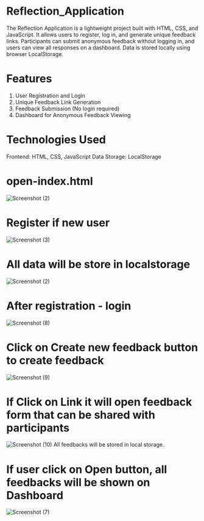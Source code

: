 # Reflection_Application
The Reflection Application is a lightweight project built with HTML, CSS, and JavaScript. It allows users to register, log in, and generate unique feedback links. Participants can submit anonymous feedback without logging in, and users can view all responses on a dashboard. Data is stored locally using browser LocalStorage.

# Features
1. User Registration and Login
2. Unique Feedback Link Generation
3. Feedback Submission (No login required)
4. Dashboard for Anonymous Feedback Viewing

# Technologies Used
Frontend: HTML, CSS, JavaScript
Data Storage: LocalStorage

# open-index.html
![Screenshot (2)](https://github.com/user-attachments/assets/af328fc4-e973-4fc3-8c1a-c85b866a5b26)

# Register if new user
![Screenshot (3)](https://github.com/user-attachments/assets/e92cd806-6a7c-476e-9194-381ad40ed5d4)

# All data will be store in localstorage
![Screenshot (2)](https://github.com/user-attachments/assets/c3b0a16a-0731-4c61-9a0c-0796a76402ea)

# After registration - login
![Screenshot (8)](https://github.com/user-attachments/assets/885b2ac5-1108-4f6e-955b-445bb558a422)

# Click on Create new feedback button to create feedback
![Screenshot (9)](https://github.com/user-attachments/assets/e14508ef-107c-43fa-a0d8-c66922e96caa)

# If Click on Link it will open feedback form that can be shared with participants
![Screenshot (10)](https://github.com/user-attachments/assets/efa7d3d9-a8c0-480a-9258-95142ab62a3b)
All feedbacks will be stored in local storage.

# If user click on Open button, all feedbacks will be shown on Dashboard
![Screenshot (7)](https://github.com/user-attachments/assets/c26bca23-be02-4af0-8e58-a2109f5e58e1)
